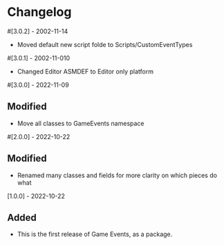 # Changelog
#[3.0.2] - 2002-11-14
- Moved default new script folde to Scripts/CustomEventTypes

#[3.0.1] - 2002-11-010
- Changed Editor ASMDEF to Editor only platform

#[3.0.0] - 2022-11-09
## Modified
- Move all classes to GameEvents namespace

#[2.0.0] - 2022-10-22
## Modified
- Renamed many classes and fields for more clarity on which pieces do what

[1.0.0] - 2022-10-22
## Added
- This is the first release of Game Events, as a package.